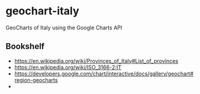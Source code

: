 # geochart-italy
GeoCharts of Italy using the Google Charts API


## Bookshelf

  + https://en.wikipedia.org/wiki/Provinces_of_Italy#List_of_provinces
  + https://en.wikipedia.org/wiki/ISO_3166-2:IT
  + https://developers.google.com/chart/interactive/docs/gallery/geochart#region-geocharts
  + 
